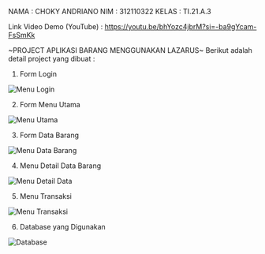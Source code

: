 NAMA    : CHOKY ANDRIANO
NIM     : 312110322
KELAS   : TI.21.A.3

Link Video Demo (YouTube) : https://youtu.be/bhYozc4jbrM?si=-ba9gYcam-FsSmKk 

~PROJECT APLIKASI BARANG MENGGUNAKAN LAZARUS~
Berikut adalah detail project yang dibuat :

1. Form Login
   
![Menu Login](https://github.com/ChokyA/Project_UAS_Pemrograman_Visual-/assets/93463612/31eca434-9c52-4f9f-ae7d-aa845dd24b95)

2. Form Menu Utama

   
![Menu Utama](https://github.com/ChokyA/Project_UAS_Pemrograman_Visual-/assets/93463612/e0d2cf90-d861-457a-b255-c3bd471d8b67)


3. Form Data Barang


![Menu Data Barang](https://github.com/ChokyA/Project_UAS_Pemrograman_Visual-/assets/93463612/8d56e107-d483-4dfb-8281-c803f5140981)

4. Menu Detail Data Barang

   
![Menu Detail Data](https://github.com/ChokyA/Project_UAS_Pemrograman_Visual-/assets/93463612/c6615d59-56b1-4c71-8c4c-af916fc53107)


5. Menu Transaksi

   
![Menu Transaksi](https://github.com/ChokyA/Project_UAS_Pemrograman_Visual-/assets/93463612/e30d8008-0943-4de1-8402-e5ad7dec404c)


6. Database yang Digunakan

![Database](https://github.com/ChokyA/Project_UAS_Pemrograman_Visual-/assets/93463612/0c51f3e3-0eb4-4497-86f6-1bb38aeb7a14)
